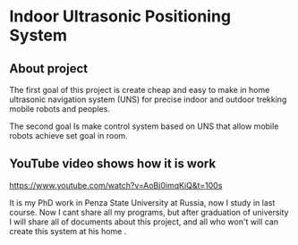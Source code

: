 # Indoor Ultrasonic Positioning System

## About project

The first goal of this project is create cheap and easy to make in home ultrasonic navigation system (UNS) for precise indoor and outdoor trekking mobile robots and peoples. 

The second goal Is make control system based on UNS that allow mobile robots achieve set goal in room.

## YouTube video shows how it is work

https://www.youtube.com/watch?v=AoBj0imqKiQ&t=100s

It is my PhD work in Penza State University at Russia, now I study in last course. Now I cant share all my programs, but after graduation of university I will share all of documents about this project, and all who won't will can create this system at his home .